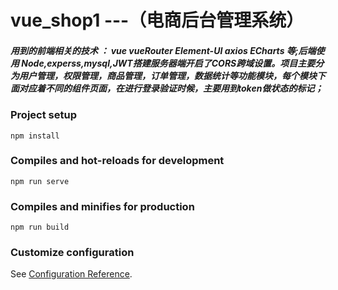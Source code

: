 # vue_shop1 ---（电商后台管理系统）
##### 用到的前端相关的技术 ： vue vueRouter Element-UI axios ECharts 等;后端使用 Node,experss,mysql,JWT搭建服务器端开启了CORS跨域设置。项目主要分为用户管理，权限管理，商品管理，订单管理，数据统计等功能模块，每个模块下面对应着不同的组件页面，在进行登录验证时候，主要用到token做状态的标记；

### Project setup
```
npm install
```

### Compiles and hot-reloads for development
```
npm run serve
```

### Compiles and minifies for production
```
npm run build
```

### Customize configuration
See [Configuration Reference](https://cli.vuejs.org/config/).
